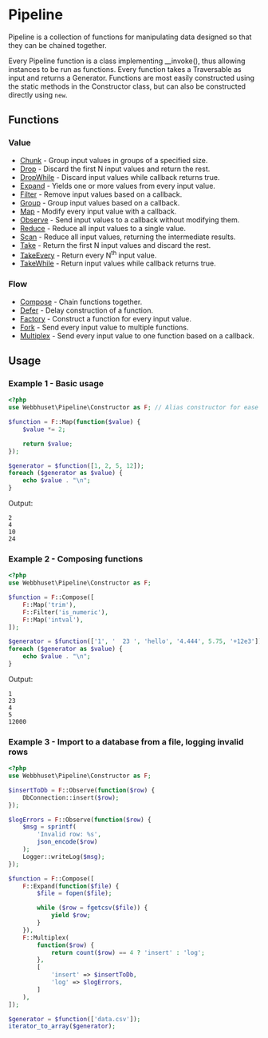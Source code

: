 # Pipeline

Pipeline is a collection of functions for manipulating data designed so that they can be chained together.

Every Pipeline function is a class implementing \_\_invoke(), thus allowing instances to be run as functions.
Every function takes a Traversable as input and returns a Generator.
Functions are most easily constructed using the static methods in the Constructor class, but can also be constructed directly using `new`.


## Functions

### Value

* [Chunk](docs/functions/chunk.md) - Group input values in groups of a specified size.
* [Drop](docs/functions/drop.md) - Discard the first N input values and return the rest.
* [DropWhile](docs/functions/drop-while.md) - Discard input values while callback returns true.
* [Expand](docs/functions/expand.md) - Yields one or more values from every input value.
* [Filter](docs/functions/filter.md) - Remove input values based on a callback.
* [Group](docs/functions/group.md) - Group input values based on a callback.
* [Map](docs/functions/map.md) - Modify every input value with a callback.
* [Observe](docs/functions/observe.md) - Send input values to a callback without modifying them.
* [Reduce](docs/functions/reduce.md) - Reduce all input values to a single value.
* [Scan](docs/functions/scan.md) - Reduce all input values, returning the intermediate results.
* [Take](docs/functions/take.md) - Return the first N input values and discard the rest.
* [TakeEvery](docs/functions/take-every.md) - Return every N<sup>th</sup> input value.
* [TakeWhile](docs/functions/take-while.md) - Return input values while callback returns true.


### Flow

* [Compose](docs/functions/compose.md)  - Chain functions together.
* [Defer](docs/functions/defer.md) - Delay construction of a function.
* [Factory](docs/functions/factory.md) - Construct a function for every input value.
* [Fork](docs/functions/fork.md) - Send every input value to multiple functions.
* [Multiplex](docs/functions/multiplex.md) - Send every input value to one function based on a callback.


## Usage

### Example 1 - Basic usage
```php
<?php
use Webbhuset\Pipeline\Constructor as F; // Alias constructor for ease of use.

$function = F::Map(function($value) {
    $value *= 2;

    return $value;
});

$generator = $function([1, 2, 5, 12]);
foreach ($generator as $value) {
    echo $value . "\n";
}
```

Output:
```
2
4
10
24
```


### Example 2 - Composing functions
```php
<?php
use Webbhuset\Pipeline\Constructor as F;

$function = F::Compose([
    F::Map('trim'),
    F::Filter('is_numeric'),
    F::Map('intval'),
]);

$generator = $function(['1', '  23 ', 'hello', '4.444', 5.75, '+12e3']);
foreach ($generator as $value) {
    echo $value . "\n";
}
```

Output:
```
1
23
4
5
12000
```


### Example 3 - Import to a database from a file, logging invalid rows
```php
<?php
use Webbhuset\Pipeline\Constructor as F;

$insertToDb = F::Observe(function($row) {
    DbConnection::insert($row);
});

$logErrors = F::Observe(function($row) {
    $msg = sprintf(
        'Invalid row: %s',
        json_encode($row)
    );
    Logger::writeLog($msg);
});

$function = F::Compose([
    F::Expand(function($file) {
        $file = fopen($file);

        while ($row = fgetcsv($file)) {
            yield $row;
        }
    }),
    F::Multiplex(
        function($row) {
            return count($row) == 4 ? 'insert' : 'log';
        },
        [
            'insert' => $insertToDb,
            'log' => $logErrors,
        ]
    ),
]);

$generator = $function(['data.csv']);
iterator_to_array($generator);
```
